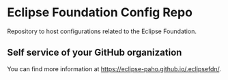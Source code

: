 # Eclipse Foundation Config Repo

Repository to host configurations related to the Eclipse Foundation.

## Self service of your GitHub organization

You can find more information at <https://eclipse-paho.github.io/.eclipsefdn/>.
